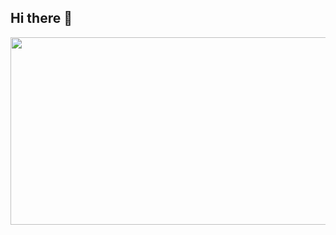 ## Hi there 👋
<a href="https://github.com/devxb/gitanimals">
<img
  src="https://render.gitanimals.org/farms/hoyeongrande"
  width="600"
  height="300"
/>
</a>
<!--
**hoyeongrande/hoyeongrande** is a ✨ _special_ ✨ repository because its `README.md` (this file) appears on your GitHub profile.

Here are some ideas to get you started:

- 🔭 I’m currently working on ...
- 🌱 I’m currently learning ...
- 👯 I’m looking to collaborate on ...
- 🤔 I’m looking for help with ...
- 💬 Ask me about ...
- 📫 How to reach me: ...
- 😄 Pronouns: ...
- ⚡ Fun fact: ...
-->
